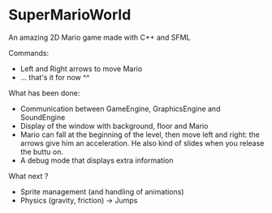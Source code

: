 # SuperMarioWorld
An amazing 2D Mario game made with C++ and SFML

Commands:
- Left and Right arrows to move Mario
- ... that's it for now ^^

What has been done:
- Communication between GameEngine, GraphicsEngine and SoundEngine
- Display of the window with background, floor and Mario
- Mario can fall at the beginning of the level, then move left and right: the arrows give him an acceleration. He also kind of slides when you release the buttu
on.
- A debug mode that displays extra information

What next ?
- Sprite management (and handling of animations)
- Physics (gravity, friction) -> Jumps 
